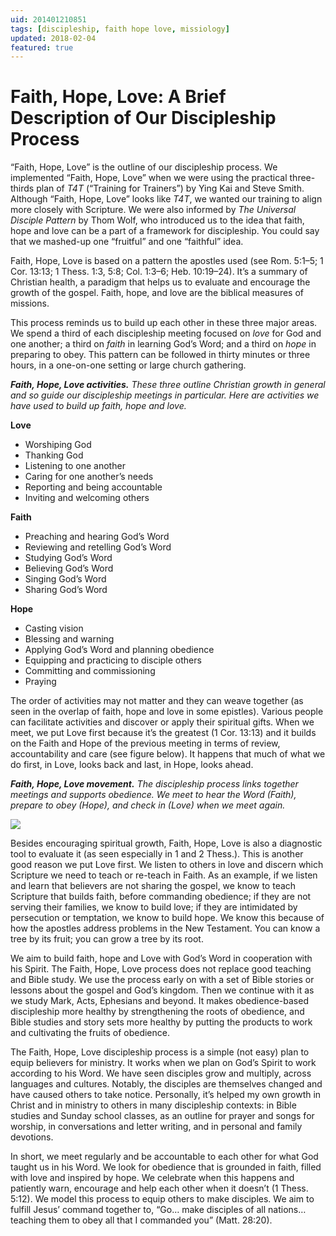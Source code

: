 ```yaml
---
uid: 201401210851
tags: [discipleship, faith hope love, missiology]
updated: 2018-02-04
featured: true
---
```


# Faith, Hope, Love: A Brief Description of Our Discipleship Process

“Faith, Hope, Love” is the outline of our discipleship process. We implemented “Faith, Hope, Love” when we were using the practical three-thirds plan of *T4T* (“Training for Trainers”) by Ying Kai and Steve Smith. Although “Faith, Hope, Love” looks like *T4T*, we wanted our training to align more closely with Scripture. We were also informed by *The Universal Disciple Pattern* by Thom Wolf, who introduced us to the idea that faith, hope and love can be a part of a framework for discipleship. You could say that we mashed-up one “fruitful” and one “faithful” idea.

Faith, Hope, Love is based on a pattern the apostles used (see Rom. 5:1–5; 1 Cor. 13:13; 1 Thess. 1:3, 5:8; Col. 1:3–6; Heb. 10:19–24). It’s a summary of Christian health, a paradigm that helps us to evaluate and encourage the growth of the gospel. Faith, hope, and love are the biblical measures of missions.

This process reminds us to build up each other in these three major areas. We spend a third of each discipleship meeting focused on *love* for God and one another; a third on *faith* in learning God’s Word; and a third on *hope* in preparing to obey. This pattern can be followed in thirty minutes or three hours, in a one-on-one setting or large church gathering.

***Faith, Hope, Love activities.** These three outline Christian growth in general and so guide our discipleship meetings in particular. Here are activities we have used to build up faith, hope and love.*

**Love**

- Worshiping God
- Thanking God
- Listening to one another
- Caring for one another’s needs
- Reporting and being accountable
- Inviting and welcoming others

**Faith**

- Preaching and hearing God’s Word
- Reviewing and retelling God’s Word
- Studying God’s Word
- Believing God’s Word
- Singing God’s Word
- Sharing God’s Word

**Hope**

- Casting vision
- Blessing and warning
- Applying God’s Word and planning obedience
- Equipping and practicing to disciple others
- Committing and commissioning
- Praying

The order of activities may not matter and they can weave together (as seen in the overlap of faith, hope and love in some epistles). Various people can facilitate activities and discover or apply their spiritual gifts. When we meet, we put Love first because it’s the greatest (1 Cor. 13:13) and it builds on the Faith and Hope of the previous meeting in terms of review, accountability and care (see figure below). It happens that much of what we do first, in Love, looks back and last, in Hope, looks ahead.

***Faith, Hope, Love movement.** The discipleship process links together meetings and supports obedience. We meet to hear the Word (Faith), prepare to obey (Hope), and check in (Love) when we meet again.*

![](https://cmhelmer.com/media/201401210851_1.png)

Besides encouraging spiritual growth, Faith, Hope, Love is also a diagnostic tool to evaluate it (as seen especially in 1 and 2 Thess.). This is another good reason we put Love first. We listen to others in love and discern which Scripture we need to teach or re-teach in Faith. As an example, if we listen and learn that believers are not sharing the gospel, we know to teach Scripture that builds faith, before commanding obedience; if they are not serving their families, we know to build love; if they are intimidated by persecution or temptation, we know to build hope. We know this because of how the apostles address problems in the New Testament. You can know a tree by its fruit; you can grow a tree by its root.

We aim to build faith, hope and Love with God’s Word in cooperation with his Spirit. The Faith, Hope, Love process does not replace good teaching and Bible study. We use the process early on with a set of Bible stories or lessons about the gospel and God’s kingdom. Then we continue with it as we study Mark, Acts, Ephesians and beyond. It makes obedience-based discipleship more healthy by strengthening the roots of obedience, and Bible studies and story sets more healthy by putting the products to work and cultivating the fruits of obedience.


The Faith, Hope, Love discipleship process is a simple (not easy) plan to equip believers for ministry. It works when we plan on God’s Spirit to work according to his Word. We have seen disciples grow and multiply, across languages and cultures. Notably, the disciples are themselves changed and have caused others to take notice. Personally, it’s helped my own growth in Christ and in ministry to others in many discipleship contexts: in Bible studies and Sunday school classes, as an outline for prayer and songs for worship, in conversations and letter writing, and in personal and family devotions.

In short, we meet regularly and be accountable to each other for what God taught us in his Word. We look for obedience that is grounded in faith, filled with love and inspired by hope. We celebrate when this happens and patiently warn, encourage and help each other when it doesn’t (1 Thess. 5:12). We model this process to equip others to make disciples. We aim to fulfill Jesus’ command together to, “Go… make disciples of all nations… teaching them to obey all that I commanded you” (Matt. 28:20).
